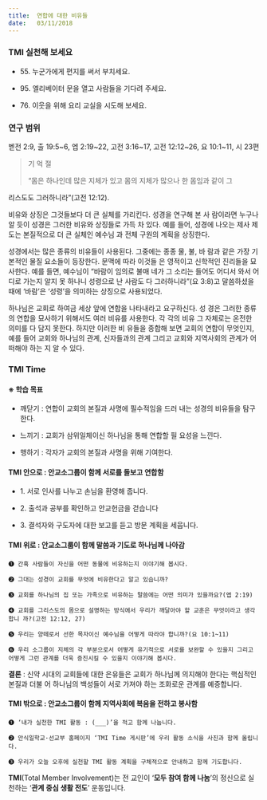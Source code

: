```yaml
---
title:  연합에 대한 비유들
date:   03/11/2018
---
```


### TMI 실천해 보세요

- 55\. 누군가에게 편지를 써서 부치세요.

- 95\. 엘리베이터 문을 열고 사람들을 기다려 주세요.

- 76\. 이웃을 위해 요리 교실을 시도해 보세요.

### 연구 범위

벧전 2:9, 출 19:5~6, 엡 2:19~22, 고전 3:16~17, 고전 12:12~26, 요 10:1~11, 시 23편

> <p>기 억 절</p>
> “몸은 하나인데 많은 지체가 있고 몸의 지체가 많으나 한 몸임과 같이 그
리스도도 그러하니라”(고전 12:12).

비유와 상징은 그것들보다 더 큰 실체를 가리킨다. 성경을 연구해 본 사
람이라면 누구나 알 듯이 성경은 그러한 비유와 상징들로 가득 차 있다.
예를 들어, 성경에 나오는 제사 제도는 본질적으로 더 큰 실체인 예수님
과 전체 구원의 계획을 상징한다.

성경에서는 많은 종류의 비유들이 사용된다. 그중에는 종종 물, 불, 바
람과 같은 가장 기본적인 물질 요소들이 등장한다. 문맥에 따라 이것들
은 영적이고 신학적인 진리들을 묘사한다. 예를 들면, 예수님이 “바람이
임의로 불매 네가 그 소리는 들어도 어디서 와서 어디로 가는지 알지 못
하나니 성령으로 난 사람도 다 그러하니라”(요 3:8)고 말씀하셨을 때에
‘바람’은 ‘성령’을 의미하는 상징으로 사용되었다.

하나님은 교회로 하여금 세상 앞에 연합을 나타내라고 요구하신다. 성
경은 그러한 종류의 연합을 묘사하기 위해서도 여러 비유를 사용한다. 각
각의 비유 그 자체로는 온전한 의미를 다 담지 못한다. 하지만 이러한 비
유들을 종합해 보면 교회의 연합이 무엇인지, 예를 들어 교회와 하나님의
관계, 신자들과의 관계 그리고 교회와 지역사회의 관계가 어떠해야 하는
지 알 수 있다.

### TMI Time

#### ※ 학습 목표

- 깨닫기 : 연합이 교회의 본질과 사명에 필수적임을 드러
내는 성경의 비유들을 탐구한다.

- 느끼기 : 교회가 삼위일체이신 하나님을 통해 연합할 필
요성을 느낀다.

- 행하기 : 각자가 교회의 본질과 사명을 위해 기여한다.

#### TMI 안으로 : 안교소그룹이 함께 서로를 돌보고 연합함

- 1\. 서로 인사를 나누고
      손님을 환영해 줍니다.

- 2\. 출석과 공부를 확인하고
      안교헌금을 걷습니다

- 3\. 결석자와 구도자에
      대한 보고를 듣고
      방문 계획을 세웁니다.

#### TMI 위로 : 안교소그룹이 함께 말씀과 기도로 하나님께 나아감

`➊ 간혹 사람들이 자신을 어떤 동물에 비유하는지 이야기해 봅시다.`

`➋ 그대는 성경이 교회를 무엇에 비유한다고 알고 있습니까?`

`➌ 교회를 하나님의 집 또는 가족으로 비유하는 말씀에는 어떤 의미가 있을까요?(엡 2:19)`

`➍ 교회를 그리스도의 몸으로 설명하는 방식에서 우리가 깨달아야 할 교훈은 무엇이라고 생각합니
까?(고전 12:12, 27)`

`➎ 우리는 양떼로서 선한 목자이신 예수님을 어떻게 따라야 합니까?(요 10:1~11)`

`➏ 우리 소그룹이 지체의 각 부분으로서 어떻게 유기적으로 서로를 보완할 수 있을지 그리고 어떻게
그런 관계를 더욱 증진시킬 수 있을지 이야기해 봅시다.`

**결론** :  신약 시대의 교회들에 대한 은유들은 교회가 하나님께 의지해야 한다는 핵심적인 본질과 더불
어 하나님의 백성들이 서로 가져야 하는 조화로운 관계를 예증합니다.

#### TMI 밖으로 : 안교소그룹이 함께 지역사회에 복음을 전하고 봉사함

`➊ ‘내가 실천한 TMI 활동 : (___)’을 적고 함께 나눕니다.`

`➋ 안식일학교·선교부 홈페이지 ‘TMI Time 게시판’에 우리 활동 소식을 사진과 함께 올립니다.`

`➌ 우리가 오늘 오후에 실천할 TMI 활동 계획을 구체적으로 안내하고 함께 기도합니다.`

**TMI**(Total Member Involvement)는 전 교인이 ‘**모두 참여 함께 나눔**’의 정신으로 실천하는 ‘**관계 중심 생활 전도**’ 운동입니다.